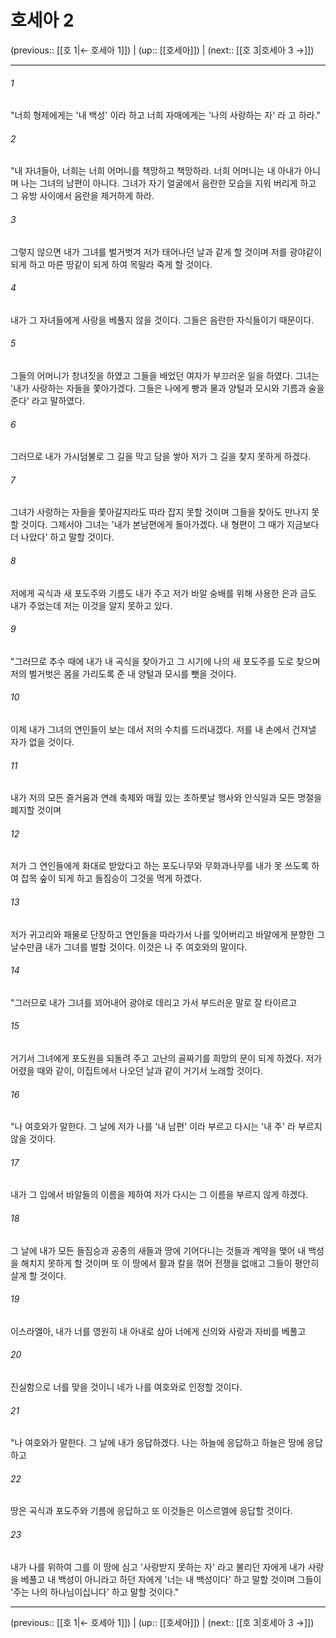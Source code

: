 # 호세아 2

(previous:: [[호 1|← 호세아 1]]) | (up:: [[호세아]]) | (next:: [[호 3|호세아 3 →]])

***




###### 1 

"너희 형제에게는 '내 백성' 이라 하고 너희 자매에게는 '나의 사랑하는 자' 라 고 하라." 



###### 2 

"내 자녀들아, 너희는 너희 어머니를 책망하고 책망하라. 너희 어머니는 내 아내가 아니며 나는 그녀의 남편이 아니다. 그녀가 자기 얼굴에서 음란한 모습을 지워 버리게 하고 그 유방 사이에서 음란을 제거하게 하라. 



###### 3 

그렇지 않으면 내가 그녀를 벌거벗겨 저가 태어나던 날과 같게 할 것이며 저를 광야같이 되게 하고 마른 땅같이 되게 하여 목말라 죽게 할 것이다. 



###### 4 

내가 그 자녀들에게 사랑을 베풀지 않을 것이다. 그들은 음란한 자식들이기 때문이다. 



###### 5 

그들의 어머니가 창녀짓을 하였고 그들을 배었던 여자가 부끄러운 일을 하였다. 그녀는 '내가 사랑하는 자들을 쫓아가겠다. 그들은 나에게 빵과 물과 양털과 모시와 기름과 술을 준다' 라고 말하였다. 



###### 6 

그러므로 내가 가시덤불로 그 길을 막고 담을 쌓아 저가 그 길을 찾지 못하게 하겠다. 



###### 7 

그녀가 사랑하는 자들을 쫓아갈지라도 따라 잡지 못할 것이며 그들을 찾아도 만나지 못할 것이다. 그제서야 그녀는 '내가 본남편에게 돌아가겠다. 내 형편이 그 때가 지금보다 더 나았다' 하고 말할 것이다. 



###### 8 

저에게 곡식과 새 포도주와 기름도 내가 주고 저가 바알 숭배를 위해 사용한 은과 금도 내가 주었는데 저는 이것을 알지 못하고 있다. 



###### 9 

"그러므로 추수 때에 내가 내 곡식을 찾아가고 그 시기에 나의 새 포도주를 도로 찾으며 저의 벌거벗은 몸을 가리도록 준 내 양털과 모시를 뺏을 것이다. 



###### 10 

이제 내가 그녀의 연인들이 보는 데서 저의 수치를 드러내겠다. 저를 내 손에서 건져낼 자가 없을 것이다. 



###### 11 

내가 저의 모든 즐거움과 연례 축제와 매월 있는 초하룻날 행사와 안식일과 모든 명절을 폐지할 것이며 



###### 12 

저가 그 연인들에게 화대로 받았다고 하는 포도나무와 무화과나무를 내가 못 쓰도록 하여 잡목 숲이 되게 하고 들짐승이 그것을 먹게 하겠다. 



###### 13 

저가 귀고리와 패물로 단장하고 연인들을 따라가서 나를 잊어버리고 바알에게 분향한 그 날수만큼 내가 그녀를 벌할 것이다. 이것은 나 주 여호와의 말이다. 



###### 14 

"그러므로 내가 그녀를 꾀어내어 광야로 데리고 가서 부드러운 말로 잘 타이르고 



###### 15 

거기서 그녀에게 포도원을 되돌려 주고 고난의 골짜기를 희망의 문이 되게 하겠다. 저가 어렸을 때와 같이, 이집트에서 나오던 날과 같이 거기서 노래할 것이다. 



###### 16 

"나 여호와가 말한다. 그 날에 저가 나를 '내 남편' 이라 부르고 다시는 '내 주' 라 부르지 않을 것이다. 



###### 17 

내가 그 입에서 바알들의 이름을 제하여 저가 다시는 그 이름을 부르지 않게 하겠다. 



###### 18 

그 날에 내가 모든 들짐승과 공중의 새들과 땅에 기어다니는 것들과 계약을 맺어 내 백성을 해치지 못하게 할 것이며 또 이 땅에서 활과 칼을 꺾어 전쟁을 없애고 그들이 평안히 살게 할 것이다. 



###### 19 

이스라엘아, 내가 너를 영원히 내 아내로 삼아 너에게 신의와 사랑과 자비를 베풀고 



###### 20 

진실함으로 너를 맞을 것이니 네가 나를 여호와로 인정할 것이다. 



###### 21 

"나 여호와가 말한다. 그 날에 내가 응답하겠다. 나는 하늘에 응답하고 하늘은 땅에 응답하고 



###### 22 

땅은 곡식과 포도주와 기름에 응답하고 또 이것들은 이스르엘에 응답할 것이다. 



###### 23 

내가 나를 위하여 그를 이 땅에 심고 '사랑받지 못하는 자' 라고 불리던 자에게 내가 사랑을 베풀고 내 백성이 아니라고 하던 자에게 '너는 내 백성이다' 하고 말할 것이며 그들이 '주는 나의 하나님이십니다' 하고 말할 것이다."

***

(previous:: [[호 1|← 호세아 1]]) | (up:: [[호세아]]) | (next:: [[호 3|호세아 3 →]])
